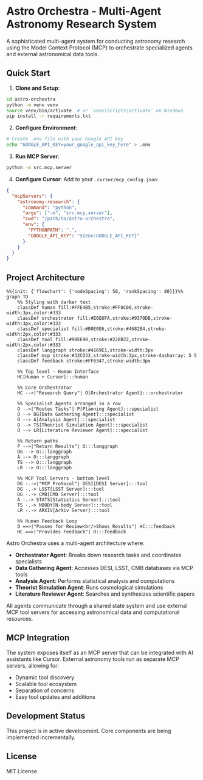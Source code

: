 # Astro Orchestra - Multi-Agent Astronomy Research System

A sophisticated multi-agent system for conducting astronomy research using the Model Context Protocol (MCP) to orchestrate specialized agents and external astronomical data tools.

## Quick Start

1. **Clone and Setup**:
```bash
cd astro-orchestra
python -m venv venv
source venv/bin/activate  # or `venv\Scripts\activate` on Windows
pip install -r requirements.txt
```

2. **Configure Environment**:
```bash
# Create .env file with your Google API key
echo "GOOGLE_API_KEY=your_google_api_key_here" > .env
```

3. **Run MCP Server**:
```bash
python -m src.mcp.server
```

4. **Configure Cursor**:
Add to your `.cursor/mcp_config.json`:
```json
{
  "mcpServers": {
    "astronomy-research": {
      "command": "python",
      "args": ["-m", "src.mcp.server"],
      "cwd": "/path/to/astro-orchestra",
      "env": {
        "PYTHONPATH": ".",
        "GOOGLE_API_KEY": "${env:GOOGLE_API_KEY}"
      }
    }
  }
}
```

## Project Architecture

```mermaid
%%{init: {'flowchart': {'nodeSpacing': 50, 'rankSpacing': 80}}}%%
graph TD
    %% Styling with darker text
    classDef human fill:#FFE4B5,stroke:#FF8C00,stroke-width:3px,color:#333
    classDef orchestrator fill:#E6E6FA,stroke:#9370DB,stroke-width:3px,color:#333
    classDef specialist fill:#B0E0E6,stroke:#4682B4,stroke-width:2px,color:#333
    classDef tool fill:#90EE90,stroke:#228B22,stroke-width:2px,color:#333
    classDef langgraph stroke:#4169E1,stroke-width:3px
    classDef mcp stroke:#32CD32,stroke-width:3px,stroke-dasharray: 5 5
    classDef feedback stroke:#FF6347,stroke-width:3px

    %% Top level - Human Interface
    HC[Human + Cursor]:::human
    
    %% Core Orchestrator
    HC -->|"Research Query"| O[Orchestrator Agent]:::orchestrator
    
    %% Specialist Agents arranged in a row
    O -->|"Routes Tasks"| P[Planning Agent]:::specialist
    O --> DG[Data Gathering Agent]:::specialist
    O --> A[Analysis Agent]:::specialist
    O --> TS[Theorist Simulation Agent]:::specialist
    O --> LR[Literature Reviewer Agent]:::specialist
    
    %% Return paths
    P -->|"Return Results"| O:::langgraph
    DG --> O:::langgraph
    A --> O:::langgraph
    TS --> O:::langgraph
    LR --> O:::langgraph
    
    %% MCP Tool Servers - bottom level
    DG -.->|"MCP Protocol"| DESI[DESI Server]:::tool
    DG -.-> LSST[LSST Server]:::tool
    DG -.-> CMB[CMB Server]:::tool
    A -.-> STATS[Statistics Server]:::tool
    TS -.-> NBODY[N-body Server]:::tool
    LR -.-> ARXIV[ArXiv Server]:::tool
    
    %% Human Feedback Loop
    O ==>|"Pauses for Review<br/>Shows Results"| HC:::feedback
    HC ==>|"Provides Feedback"| O:::feedback
```

Astro Orchestra uses a multi-agent architecture where:

- **Orchestrator Agent**: Breaks down research tasks and coordinates specialists
- **Data Gathering Agent**: Accesses DESI, LSST, CMB databases via MCP tools
- **Analysis Agent**: Performs statistical analysis and computations
- **Theorist Simulation Agent**: Runs cosmological simulations
- **Literature Reviewer Agent**: Searches and synthesizes scientific papers

All agents communicate through a shared state system and use external MCP tool servers for accessing astronomical data and computational resources.

## MCP Integration

The system exposes itself as an MCP server that can be integrated with AI assistants like Cursor. External astronomy tools run as separate MCP servers, allowing for:

- Dynamic tool discovery
- Scalable tool ecosystem
- Separation of concerns
- Easy tool updates and additions

## Development Status

This project is in active development. Core components are being implemented incrementally.

## License

MIT License 
